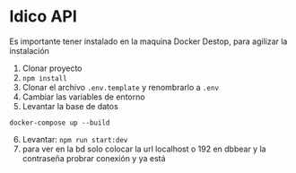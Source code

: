 

# Idico API

Es importante tener instalado en la maquina Docker Destop, para agilizar la instalación

1. Clonar proyecto
2. ```npm install```
3. Clonar el archivo ```.env.template``` y renombrarlo a ```.env```
4. Cambiar las variables de entorno
5. Levantar la base de datos
```
docker-compose up --build
```

6. Levantar: ```npm run start:dev```
7. para ver en la bd solo colocar la url localhost o 192 en dbbear y la contraseña  probrar conexión y ya está